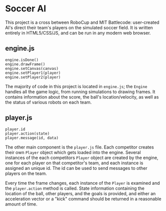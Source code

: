 # Soccer AI
This project is a cross between RoboCup and MIT Battlecode: user-created AI's 
direct their team's players on the simulated soccer field. It is written 
entirely in HTML5/CSS/JS, and can be run in any modern web browser.

## engine.js
```
engine.isDone()
engine.drawFrame()
engine.setCanvas(canvas)
engine.setPlayer1(player)
engine.setPlayer2(player)
```

The majority of code in this project is located in `engine.js`; the `Engine` 
handles all the game logic, from running simulations to drawing frames. It 
contains information about the score, the ball's location/velocity, as well as 
the status of various robots on each team.

## player.js
```
player.id
player.action(state)
player.message(id, data)
```

The other main component is the `player.js` file. Each competitor creates their 
own `Player` object which gets loaded into the engine. Several instances of the 
each competitors `Player` object are created by the engine, one for each player 
on that competitor's team, and each instance is assigned an unique id. The id 
can be used to send messages to other players on the team.

Every time the frame changes, each instance of the `Player` is examined and the 
`player.action` method is called. State information containing the location of 
the ball, other players, and the goals is provided, and either an acceleration 
vector or a "kick" command should be returned in a reasonable amount of time.
